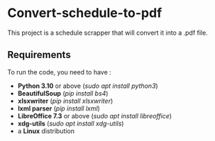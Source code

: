 # Convert-schedule-to-pdf

This project is a schedule scrapper that will convert it into a .pdf file.

## Requirements

To run the code, you need to have :

 - __Python 3.10__ or above (_sudo apt install python3_)
 - __BeautifulSoup__ (_pip install bs4_)
 - __xlsxwriter__ (_pip install xlsxwriter_)
 - __lxml parser__ (_pip install lxml_)
 - __LibreOffice 7.3__ or above (_sudo apt install libreoffice_)
 - __xdg-utils__ (_sudo apt install xdg-utils_)
 - a __Linux__ distribution
